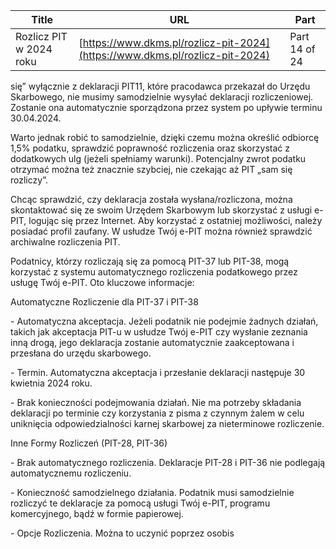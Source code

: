 | **Title**       | **URL**           | **Part**              |
|-----------------|-------------------|-----------------------|
| Rozlicz PIT w 2024 roku         | [https://www.dkms.pl/rozlicz-pit-2024](https://www.dkms.pl/rozlicz-pit-2024)    | Part 14 of 24          |

się” wyłącznie z deklaracji PIT11, które pracodawca przekazał do Urzędu Skarbowego, nie musimy samodzielnie wysyłać deklaracji rozliczeniowej. Zostanie ona automatycznie sporządzona przez system po upływie terminu 30\.04\.2024\.


Warto jednak robić to samodzielnie, dzięki czemu można określić odbiorcę 1,5% podatku, sprawdzić poprawność rozliczenia oraz skorzystać z dodatkowych ulg (jeżeli spełniamy warunki). Potencjalny zwrot podatku otrzymać można też znacznie szybciej, nie czekając aż PIT „sam się rozliczy”.


Chcąc sprawdzić, czy deklaracja została wysłana/rozliczona, można skontaktować się ze swoim Urzędem Skarbowym lub skorzystać z usługi e\-PIT, logując się przez Internet. Aby korzystać z ostatniej możliwości, należy posiadać profil zaufany. W usłudze Twój e\-PIT można również sprawdzić archiwalne rozliczenia PIT.


Podatnicy, którzy rozliczają się za pomocą PIT\-37 lub PIT\-38, mogą korzystać z systemu automatycznego rozliczenia podatkowego przez usługę Twój e\-PIT. Oto kluczowe informacje:


Automatyczne Rozliczenie dla PIT\-37 i PIT\-38


\- Automatyczna akceptacja. Jeżeli podatnik nie podejmie żadnych działań, takich jak akceptacja PIT\-u w usłudze Twój e\-PIT czy wysłanie zeznania inną drogą, jego deklaracja zostanie automatycznie zaakceptowana i przesłana do urzędu skarbowego.


\- Termin. Automatyczna akceptacja i przesłanie deklaracji następuje 30 kwietnia 2024 roku.


\- Brak konieczności podejmowania działań. Nie ma potrzeby składania deklaracji po terminie czy korzystania z pisma z czynnym żalem w celu uniknięcia odpowiedzialności karnej skarbowej za nieterminowe rozliczenie.


Inne Formy Rozliczeń (PIT\-28, PIT\-36\)


\- Brak automatycznego rozliczenia. Deklaracje PIT\-28 i PIT\-36 nie podlegają automatycznemu rozliczeniu.


\- Konieczność samodzielnego działania. Podatnik musi samodzielnie rozliczyć te deklaracje za pomocą usługi Twój e\-PIT, programu komercyjnego, bądź w formie papierowej.


\- Opcje Rozliczenia. Można to uczynić poprzez osobis